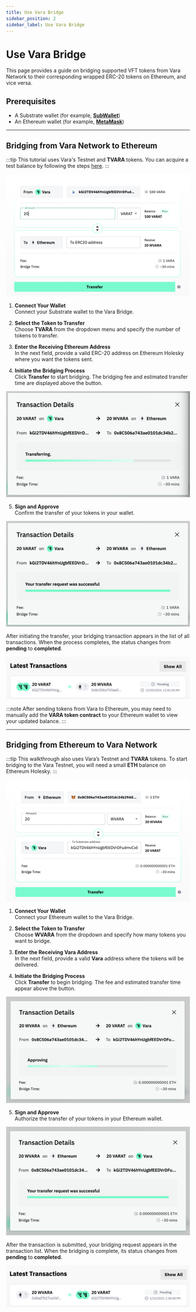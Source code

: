 ```yaml
---
title: Use Vara Bridge
sidebar_position: 2
sidebar_label: Use Vara Bridge
---
```


# Use Vara Bridge
This page provides a guide on bridging supported VFT tokens from Vara Network to their corresponding wrapped ERC-20 tokens on Ethereum, and vice versa.

## Prerequisites

- A Substrate wallet (for example, [**SubWallet**](https://www.subwallet.app/))
- An Ethereum wallet (for example, [**MetaMask**](https://metamask.io/))

---

## Bridging from Vara Network to Ethereum

:::tip
This tutorial uses Vara's Testnet and **TVARA** tokens. You can acquire a test balance by following the steps [here](docs/idea/account.md#get-test-balance).
:::

![vara-bridge](img/vara_bridge_tutorial_snap01.png)

1. **Connect Your Wallet**  
   Connect your Substrate wallet to the Vara Bridge.

2. **Select the Token to Transfer**  
   Choose **TVARA** from the dropdown menu and specify the number of tokens to transfer.

3. **Enter the Receiving Ethereum Address**  
   In the next field, provide a valid ERC-20 address on Ethereum Holesky where you want the tokens sent.

4. **Initiate the Bridging Process**  
   Click **Transfer** to start bridging. The bridging fee and estimated transfer time are displayed above the button.

![vara-bridge](img/vara_bridge_tutorial_snap02.png)

5. **Sign and Approve**  
   Confirm the transfer of your tokens in your wallet.

![vara-bridge](img/vara_bridge_tutorial_snap03.png)

After initiating the transfer, your bridging transaction appears in the list of all transactions. When the process completes, the status changes from **pending** to **completed**.

![vara-bridge](img/vara_bridge_tutorial_snap04.png)

:::note
After sending tokens from Vara to Ethereum, you may need to manually add the **VARA token contract** to your Ethereum wallet to view your updated balance.
:::

---

## Bridging from Ethereum to Vara Network

:::tip
This walkthrough also uses Vara’s Testnet and **TVARA** tokens. To start bridging to the Vara Testnet, you will need a small **ETH** balance on Ethereum Holesky.
:::

![vara-bridge](img/vara_bridge_tutorial_snap05.png)

1. **Connect Your Wallet**  
   Connect your Ethereum wallet to the Vara Bridge.

2. **Select the Token to Transfer**  
   Choose **WVARA** from the dropdown and specify how many tokens you want to bridge.

3. **Enter the Receiving Vara Address**  
   In the next field, provide a valid **Vara** address where the tokens will be delivered.

4. **Initiate the Bridging Process**  
   Click **Transfer** to begin bridging. The fee and estimated transfer time appear above the button.

![vara-bridge](img/vara_bridge_tutorial_snap06.png)

5. **Sign and Approve**  
   Authorize the transfer of your tokens in your Ethereum wallet.

![vara-bridge](img/vara_bridge_tutorial_snap07.png)

After the transaction is submitted, your bridging request appears in the transaction list. When the bridging is complete, its status changes from **pending** to **completed**.

![vara-bridge](img/vara_bridge_tutorial_snap08.png)